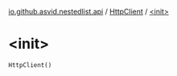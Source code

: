 [io.github.asvid.nestedlist.api](../index.md) / [HttpClient](index.md) / [&lt;init&gt;](./-init-.md)

# &lt;init&gt;

`HttpClient()`